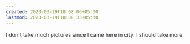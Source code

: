 ```yaml
---
created: 2023-03-19T18:08:06+05:30
lastmod: 2023-03-19T18:08:33+05:30
---
```


I don't take much pictures since I came here in city. I should take more.
